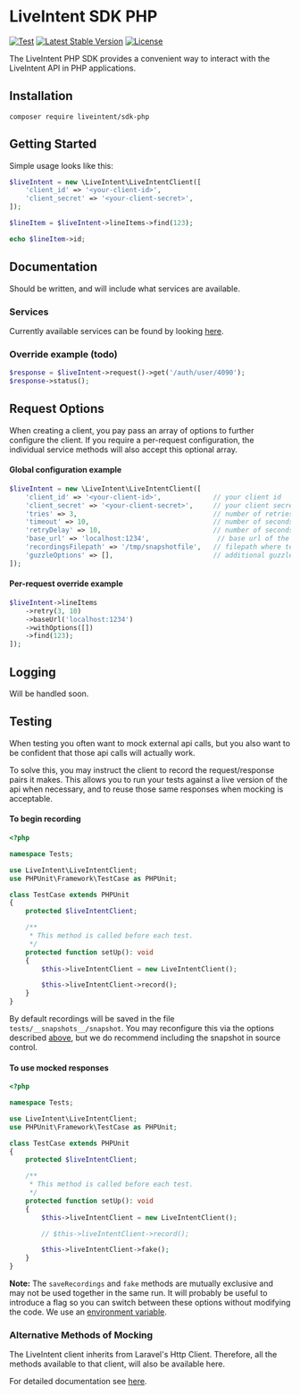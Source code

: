 # LiveIntent SDK PHP

[![Test](https://github.com/LiveIntent/sdk-php/actions/workflows/run-tests.yml/badge.svg)](https://github.com/LiveIntent/sdk-php/actions/workflows/run-tests.yml)
[![Latest Stable Version](https://poser.pugx.org/liveintent/sdk-php/v/stable.svg)](https://packagist.org/packages/liveintent/sdk-php)
[![License](https://poser.pugx.org/liveintent/sdk-php/license)](//packagist.org/packages/liveintent/sdk-php)

The LiveIntent PHP SDK provides a convenient way to interact with the LiveIntent API in PHP applications.

## Installation

```
composer require liveintent/sdk-php
```

## Getting Started

Simple usage looks like this:

```php
$liveIntent = new \LiveIntent\LiveIntentClient([
    'client_id' => '<your-client-id>',
    'client_secret' => '<your-client-secret>',
]);

$lineItem = $liveIntent->lineItems->find(123);

echo $lineItem->id;
```

## Documentation

Should be written, and will include what services are available.

### Services

Currently available services can be found by looking [here](/src/Services/ServiceFactory.php#L27).

### Override example (todo)

```php
$response = $liveIntent->request()->get('/auth/user/4090');
$response->status();
```

## Request Options

When creating a client, you pay pass an array of options to further configure the client. If you require a per-request configuration, the individual service methods will also accept this optional array.

#### Global configuration example
```php
$liveIntent = new \LiveIntent\LiveIntentClient([
    'client_id' => '<your-client-id>',             // your client id
    'client_secret' => '<your-client-secret>',     // your client secret
    'tries' => 3,                                  // number of retries per request
    'timeout' => 10,                               // number of seconds to wait on a response before hangup
    'retryDelay' => 10,                            // number of seconds to wait between retries
    'base_url' => 'localhost:1234',                 // base url of the api
    'recordingsFilepath' => '/tmp/snapshotfile',   // filepath where test snapshots should be saved (see Testing)
    'guzzleOptions' => [],                         // additional guzzle options see (https://docs.guzzlephp.org/en/stable/request-options.html)
]);
```

#### Per-request override example
```php
$liveIntent->lineItems
    ->retry(3, 10)
    ->baseUrl('localhost:1234')
    ->withOptions([])
    ->find(123);
]);
```

## Logging

Will be handled soon.

## Testing

When testing you often want to mock external api calls, but you also want to be confident that those api calls will actually work.

To solve this, you may instruct the client to record the request/response pairs it makes. This allows you to run your tests against a live version of the api when necessary, and to reuse those same responses when mocking is acceptable.

#### To begin recording

```php
<?php

namespace Tests;

use LiveIntent\LiveIntentClient;
use PHPUnit\Framework\TestCase as PHPUnit;

class TestCase extends PHPUnit
{
    protected $liveIntentClient;

    /**
     * This method is called before each test.
     */
    protected function setUp(): void
    {
        $this->liveIntentClient = new LiveIntentClient();

        $this->liveIntentClient->record();
    }
}
```

By default recordings will be saved in the file `tests/__snapshots__/snapshot`. You may reconfigure this via the options described [above](#request-options), but we do recommend including the snapshot in source control.

#### To use mocked responses

```php
<?php

namespace Tests;

use LiveIntent\LiveIntentClient;
use PHPUnit\Framework\TestCase as PHPUnit;

class TestCase extends PHPUnit
{
    protected $liveIntentClient;

    /**
     * This method is called before each test.
     */
    protected function setUp(): void
    {
        $this->liveIntentClient = new LiveIntentClient();

        // $this->liveIntentClient->record();

        $this->liveIntentClient->fake();
    }
}
```

**Note:** The `saveRecordings` and `fake` methods are mutually exclusive and may not be used together in the same run. It will probably be useful to introduce a flag  so you can switch between these options without modifying the code. We use an [environment variable](https://github.com/LiveIntent/sdk-php/blob/main/composer.json#L43).

### Alternative Methods of Mocking

The LiveIntent client inherits from Laravel's Http Client. Therefore, all the methods available to that client, will also be available here.

For detailed documentation see [here](https://laravel.com/docs/8.x/http-client#testing).
